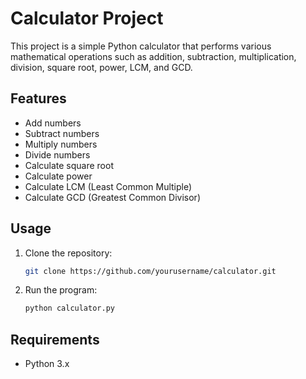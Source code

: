 # Calculator Project

This project is a simple Python calculator that performs various mathematical operations such as addition, subtraction, multiplication, division, square root, power, LCM, and GCD.

## Features
- Add numbers
- Subtract numbers
- Multiply numbers
- Divide numbers
- Calculate square root
- Calculate power
- Calculate LCM (Least Common Multiple)
- Calculate GCD (Greatest Common Divisor)

## Usage

1. Clone the repository:
   ```bash
   git clone https://github.com/yourusername/calculator.git
   ```

2. Run the program:
   ```bash
   python calculator.py
   ```

## Requirements
- Python 3.x
